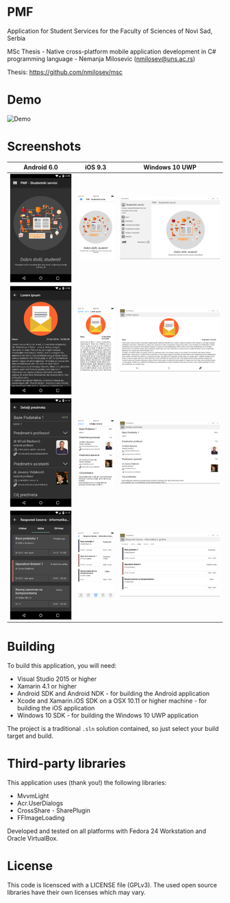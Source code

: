 # PMF

Application for Student Services for the Faculty of Sciences of Novi Sad, Serbia

MSc Thesis - Native cross-platform mobile application development in C# programming language - Nemanja Milosevic (nmilosev@uns.ac.rs)

Thesis: https://github.com/nmilosev/msc

# Demo

![Demo](https://github.com/nmilosev/PMF/raw/master/screenshots/demo.gif)

# Screenshots

| Android 6.0|iOS 9.3| Windows 10 UWP|
|:-:|:-:|:-:|
|![alt](https://github.com/nmilosev/PMF/raw/master/screenshots/msc-img16.png)|![alt](https://github.com/nmilosev/PMF/raw/master/screenshots/msc-img17.png)|![alt](https://github.com/nmilosev/PMF/raw/master/screenshots/msc-img18.png)|
|![alt](https://github.com/nmilosev/PMF/raw/master/screenshots/msc-img19.png)|![alt](https://github.com/nmilosev/PMF/raw/master/screenshots/msc-img20.png)|![alt](https://github.com/nmilosev/PMF/raw/master/screenshots/msc-img21.png)|
|![alt](https://github.com/nmilosev/PMF/raw/master/screenshots/msc-img23.png)|![alt](https://github.com/nmilosev/PMF/raw/master/screenshots/msc-img22.png)|![alt](https://github.com/nmilosev/PMF/raw/master/screenshots/msc-img24.png)|
|![alt](https://github.com/nmilosev/PMF/raw/master/screenshots/msc-img25.png)|![alt](https://github.com/nmilosev/PMF/raw/master/screenshots/msc-img28.png)|![alt](https://github.com/nmilosev/PMF/raw/master/screenshots/msc-img27.png)|

# Building

To build this application, you will need:

- Visual Studio 2015 or higher
- Xamarin 4.1 or higher
- Android SDK and Android NDK - for building the Android application
- Xcode and Xamarin.iOS SDK on a OSX 10.11 or higher machine - for building the iOS application
- Windows 10 SDK - for building the Windows 10 UWP application

The project is a traditional `.sln` solution contained, so just select your build target and build.

# Third-party libraries

This application uses (thank you!) the following libraries:

- MvvmLight
- Acr.UserDialogs
- CrossShare - SharePlugin
- FFImageLoading

Developed and tested on all platforms with Fedora 24 Workstation and Oracle VirtualBox.

# License

This code is licensced with a LICENSE file (GPLv3). The used open source libraries have their own licenses which may vary.
